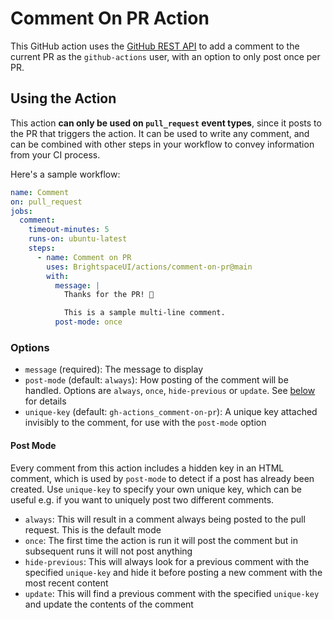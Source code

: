 # Comment On PR Action

This GitHub action uses the [GitHub REST API](https://octokit.github.io/rest.js/v19#issues-create-comment) to add a comment to the current PR as the `github-actions` user, with an option to only post once per PR.

## Using the Action

This action **can only be used on `pull_request` event types**, since it posts to the PR that triggers the action. It can be used to write any comment, and can be combined with other steps in your workflow to convey information from your CI process.

Here's a sample workflow:

```yml
name: Comment
on: pull_request
jobs:
  comment:
    timeout-minutes: 5
    runs-on: ubuntu-latest
    steps:
      - name: Comment on PR
        uses: BrightspaceUI/actions/comment-on-pr@main
        with:
          message: |
            Thanks for the PR! 🎉

            This is a sample multi-line comment.
          post-mode: once
```

### Options

* `message` (required): The message to display
* `post-mode` (default: `always`): How posting of the comment will be handled. Options are `always`, `once`, `hide-previous` or `update`. See [below](#post-mode) for details
* `unique-key` (default: `gh-actions_comment-on-pr`): A unique key attached invisibly to the comment, for use with the `post-mode` option

#### Post Mode

Every comment from this action includes a hidden key in an HTML comment, which is used by `post-mode` to detect if a post has already been created. Use `unique-key` to specify your own unique key, which can be useful e.g. if you want to uniquely post two different comments.

* `always`: This will result in a comment always being posted to the pull request. This is the default mode
* `once`: The first time the action is run it will post the comment but in subsequent runs it will not post anything
* `hide-previous`: This will always look for a previous comment with the specified `unique-key` and hide it before posting a new comment with the most recent content
* `update`: This will find a previous comment with the specified `unique-key` and update the contents of the comment
